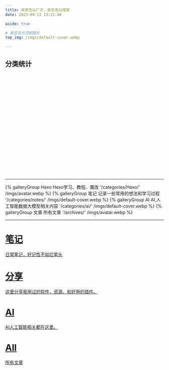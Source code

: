 ```yaml
---
title: 非学无以广才，非志无以成学
date: 2023-04-13 13:21:48

aside: true

# 是否显示顶部图片
top_img: /imgs/default-cover.webp

---
```


## 分类统计

<div id="categories-chart" data-parent="true" style="height: 300px; padding: 10px;"></div>

***

<div class="gallery-group-main">
 {% galleryGroup Hexo Hexo学习、教程、魔改 '/categories/Hexo/' /imgs/avatar.webp %}
 {% galleryGroup 笔记 记录一些常用的想法和学习过程 '/categories/notes/' /imgs/default-cover.webp %}
 {% galleryGroup AI AI,人工智能数据大模型相关内容 '/categories/ai/' /imgs/default-cover.webp %}
 {% galleryGroup 文章 所有文章 '/archives/' /imgs/avatar.webp %}
</div>

***

<style>
  #libCategories .card-wrap:hover .card-info:after {
    width: 300%;
  }
</style>

<link rel="stylesheet" type="text/css" href="https://npm.elemecdn.com/js-heo@1.0.11/3dCard/no3d.css" >

<div id='libCategories'>
<div id="lib-cards" class="container">

<a href='javascript:void(0);' onClick='pjax.loadUrl("/categories/notes/")' >
<card data-image="/imgs/t1.webp">
<h1 slot="header">笔记</h1>
<p slot="content">日常笔记，好记性不如烂笔头</p>
</card>
</a>

<a href='javascript:void(0);' onClick='pjax.loadUrl("/categories/share/")' >
  <card data-image="/imgs/t2.webp">
    <h1 slot="header">分享</h1>
    <p slot="content">这里分享我用过的软件，资源，和好用的插件。</p>
  </card>
</a>

<a href='javascript:void(0);' onClick='pjax.loadUrl("/categories/ai/")' >
  <card data-image="/imgs/t2.webp">
    <h1 slot="header">AI</h1>
    <p slot="content">AI人工智能相关都在这里。</p>
  </card>
</a>

<a href='javascript:void(0);' onClick='pjax.loadUrl("/archives/")' >
  <card data-image="/imgs/t1.webp">
    <h1 slot="header">All</h1>
    <p slot="content">所有文章</p>
  </card>
</a>

</div>
</div>

<script src='https://lf6-cdn-tos.bytecdntp.com/cdn/expire-1-M/vue/2.6.14/vue.min.js' data-pjax></script>
<script type="text/javascript" src="https://cdn1.tianli0.top/npm/js-heo@1.0.11/3dCard/no3d.js" data-pjax></script>

